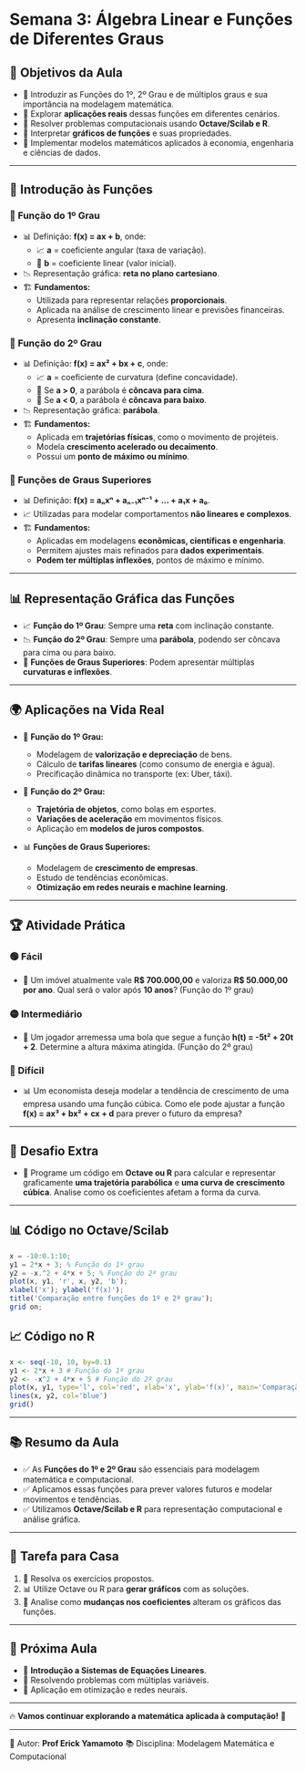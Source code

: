 # Semana 3: Álgebra Linear e Funções de Diferentes Graus

## 🎯 Objetivos da Aula
- 📌 Introduzir as Funções do 1º, 2º Grau e de múltiplos graus e sua importância na modelagem matemática.
- 📌 Explorar **aplicações reais** dessas funções em diferentes cenários.
- 📌 Resolver problemas computacionais usando **Octave/Scilab e R**.
- 📌 Interpretar **gráficos de funções** e suas propriedades.
- 📌 Implementar modelos matemáticos aplicados à economia, engenharia e ciências de dados.

---

## 📌 Introdução às Funções

### 🔹 Função do 1º Grau
- 📊 Definição: **f(x) = ax + b**, onde:
  - 📈 **a** = coeficiente angular (taxa de variação).
  - 🎯 **b** = coeficiente linear (valor inicial).
- 📉 Representação gráfica: **reta no plano cartesiano**.
- 🏗 **Fundamentos:**
  - Utilizada para representar relações **proporcionais**.
  - Aplicada na análise de crescimento linear e previsões financeiras.
  - Apresenta **inclinação constante**.

### 🔹 Função do 2º Grau
- 📊 Definição: **f(x) = ax² + bx + c**, onde:
  - 📈 **a** = coeficiente de curvatura (define concavidade).
  - 🔼 Se **a > 0**, a parábola é **côncava para cima**.
  - 🔽 Se **a < 0**, a parábola é **côncava para baixo**.
- 📉 Representação gráfica: **parábola**.
- 🏗 **Fundamentos:**
  - Aplicada em **trajetórias físicas**, como o movimento de projéteis.
  - Modela **crescimento acelerado ou decaimento**.
  - Possui um **ponto de máximo ou mínimo**.

### 🔹 Funções de Graus Superiores
- 📊 Definição: **f(x) = aₙxⁿ + aₙ₋₁xⁿ⁻¹ + ... + a₁x + a₀**.
- 📈 Utilizadas para modelar comportamentos **não lineares e complexos**.
- 🏗 **Fundamentos:**
  - Aplicadas em modelagens **econômicas, científicas e engenharia**.
  - Permitem ajustes mais refinados para **dados experimentais**.
  - **Podem ter múltiplas inflexões**, pontos de máximo e mínimo.

---

## 📊 Representação Gráfica das Funções
- 📈 **Função do 1º Grau**: Sempre uma **reta** com inclinação constante.
- 📉 **Função do 2º Grau**: Sempre uma **parábola**, podendo ser côncava para cima ou para baixo.
- 🔄 **Funções de Graus Superiores**: Podem apresentar múltiplas **curvaturas e inflexões**.

---

## 🌍 Aplicações na Vida Real
- 🏡 **Função do 1º Grau:**
  - Modelagem de **valorização e depreciação** de bens.
  - Cálculo de **tarifas lineares** (como consumo de energia e água).
  - Precificação dinâmica no transporte (ex: Uber, táxi).

- 🏀 **Função do 2º Grau:**
  - **Trajetória de objetos**, como bolas em esportes.
  - **Variações de aceleração** em movimentos físicos.
  - Aplicação em **modelos de juros compostos**.

- 📊 **Funções de Graus Superiores:**
  - Modelagem de **crescimento de empresas**.
  - Estudo de tendências econômicas.
  - **Otimização em redes neurais e machine learning**.

---

## 🏆 Atividade Prática
### 🟢 Fácil
- 🏡 Um imóvel atualmente vale **R$ 700.000,00** e valoriza **R$ 50.000,00 por ano**. Qual será o valor após **10 anos**? (Função do 1º grau)

### 🟡 Intermediário
- 🏀 Um jogador arremessa uma bola que segue a função **h(t) = -5t² + 20t + 2**. Determine a altura máxima atingida. (Função do 2º grau)

### 🔴 Difícil
- 📊 Um economista deseja modelar a tendência de crescimento de uma empresa usando uma função cúbica. Como ele pode ajustar a função **f(x) = ax³ + bx² + cx + d** para prever o futuro da empresa?

---

## 🚀 Desafio Extra
- 🎯 Programe um código em **Octave ou R** para calcular e representar graficamente **uma trajetória parabólica** e **uma curva de crescimento cúbica**. Analise como os coeficientes afetam a forma da curva.

---

## 📊 Código no Octave/Scilab
```octave
x = -10:0.1:10;
y1 = 2*x + 3; % Função do 1º grau
y2 = -x.^2 + 4*x + 5; % Função do 2º grau
plot(x, y1, 'r', x, y2, 'b');
xlabel('x'); ylabel('f(x)');
title('Comparação entre funções do 1º e 2º grau');
grid on;
```

## 📈 Código no R
```r
x <- seq(-10, 10, by=0.1)
y1 <- 2*x + 3 # Função do 1º grau
y2 <- -x^2 + 4*x + 5 # Função do 2º grau
plot(x, y1, type='l', col='red', xlab='x', ylab='f(x)', main='Comparação entre funções')
lines(x, y2, col='blue')
grid()
```

---

## 📚 Resumo da Aula
- ✅ As **Funções do 1º e 2º Grau** são essenciais para modelagem matemática e computacional.
- ✅ Aplicamos essas funções para prever valores futuros e modelar movimentos e tendências.
- ✅ Utilizamos **Octave/Scilab e R** para representação computacional e análise gráfica.

---

## 📌 Tarefa para Casa
1. 📝 Resolva os exercícios propostos.
2. 📊 Utilize Octave ou R para **gerar gráficos** com as soluções.
3. 🔎 Analise como **mudanças nos coeficientes** alteram os gráficos das funções.

---

## 🎯 Próxima Aula
- 📌 **Introdução a Sistemas de Equações Lineares**.
- 📌 Resolvendo problemas com múltiplas variáveis.
- 📌 Aplicação em otimização e redes neurais.

---

🔥 **Vamos continuar explorando a matemática aplicada à computação!** 🚀

---

📅 Autor: **Prof Erick Yamamoto**
📚 Disciplina: Modelagem Matemática e Computacional
